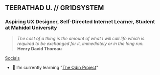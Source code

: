 ## TEERATHAD U. // GR1DSYSTEM
### Aspiring UX Designer, Self-Directed Internet Learner, Student at Mahidol University

> _The cost of a thing is the amount of what I will call life which is required to be exchanged for it, immediately or in the long run._  
> **Henry David Thoreau**

[Socials](https://bento.me/teerathadu)

- 🌱 I’m currently learning "[The Odin Project](https://www.theodinproject.com/)"


<!--
**teerathadu/teerathadu** is a ✨ _special_ ✨ repository because its `README.md` (this file) appears on your GitHub profile.

Here are some ideas to get you started:

- 🔭 I’m currently working on ...
- 🌱 I’m currently learning ...
- 👯 I’m looking to collaborate on ...
- 🤔 I’m looking for help with ...
- 💬 Ask me about ...
- 📫 How to reach me: ...
- 😄 Pronouns: ...
- ⚡ Fun fact: ...
-->
